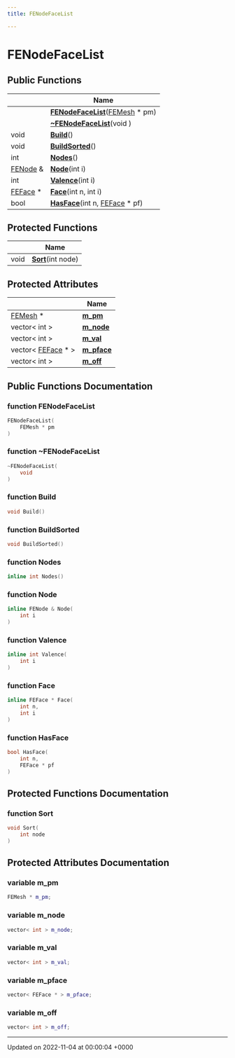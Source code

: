 ```yaml
---
title: FENodeFaceList

---
```


# FENodeFaceList





## Public Functions

|                | Name           |
| -------------- | -------------- |
| | **[FENodeFaceList](../Classes/classFENodeFaceList.md#function-fenodefacelist)**([FEMesh](../Classes/classFEMesh.md) * pm) |
| | **[~FENodeFaceList](../Classes/classFENodeFaceList.md#function-~fenodefacelist)**(void ) |
| void | **[Build](../Classes/classFENodeFaceList.md#function-build)**() |
| void | **[BuildSorted](../Classes/classFENodeFaceList.md#function-buildsorted)**() |
| int | **[Nodes](../Classes/classFENodeFaceList.md#function-nodes)**() |
| [FENode](../Classes/classFENode.md) & | **[Node](../Classes/classFENodeFaceList.md#function-node)**(int i) |
| int | **[Valence](../Classes/classFENodeFaceList.md#function-valence)**(int i) |
| [FEFace](../Classes/classFEFace.md) * | **[Face](../Classes/classFENodeFaceList.md#function-face)**(int n, int i) |
| bool | **[HasFace](../Classes/classFENodeFaceList.md#function-hasface)**(int n, [FEFace](../Classes/classFEFace.md) * pf) |

## Protected Functions

|                | Name           |
| -------------- | -------------- |
| void | **[Sort](../Classes/classFENodeFaceList.md#function-sort)**(int node) |

## Protected Attributes

|                | Name           |
| -------------- | -------------- |
| [FEMesh](../Classes/classFEMesh.md) * | **[m_pm](../Classes/classFENodeFaceList.md#variable-m-pm)**  |
| vector< int > | **[m_node](../Classes/classFENodeFaceList.md#variable-m-node)**  |
| vector< int > | **[m_val](../Classes/classFENodeFaceList.md#variable-m-val)**  |
| vector< [FEFace](../Classes/classFEFace.md) * > | **[m_pface](../Classes/classFENodeFaceList.md#variable-m-pface)**  |
| vector< int > | **[m_off](../Classes/classFENodeFaceList.md#variable-m-off)**  |

## Public Functions Documentation

### function FENodeFaceList

```cpp
FENodeFaceList(
    FEMesh * pm
)
```


### function ~FENodeFaceList

```cpp
~FENodeFaceList(
    void 
)
```


### function Build

```cpp
void Build()
```


### function BuildSorted

```cpp
void BuildSorted()
```


### function Nodes

```cpp
inline int Nodes()
```


### function Node

```cpp
inline FENode & Node(
    int i
)
```


### function Valence

```cpp
inline int Valence(
    int i
)
```


### function Face

```cpp
inline FEFace * Face(
    int n,
    int i
)
```


### function HasFace

```cpp
bool HasFace(
    int n,
    FEFace * pf
)
```


## Protected Functions Documentation

### function Sort

```cpp
void Sort(
    int node
)
```


## Protected Attributes Documentation

### variable m_pm

```cpp
FEMesh * m_pm;
```


### variable m_node

```cpp
vector< int > m_node;
```


### variable m_val

```cpp
vector< int > m_val;
```


### variable m_pface

```cpp
vector< FEFace * > m_pface;
```


### variable m_off

```cpp
vector< int > m_off;
```


-------------------------------

Updated on 2022-11-04 at 00:00:04 +0000